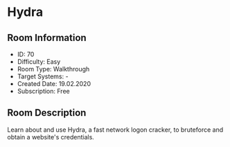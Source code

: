﻿# Hydra

## Room Information
- ID: 70
- Difficulty: Easy
- Room Type: Walkthrough
- Target Systems: -
- Created Date: 19.02.2020
- Subscription: Free

## Room Description
Learn about and use Hydra, a fast network logon cracker, to bruteforce and obtain a website's credentials.
